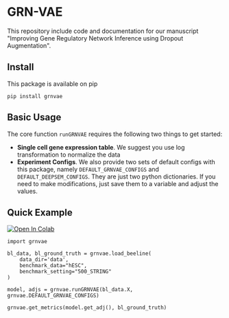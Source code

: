 # GRN-VAE

This repository include code and documentation for our manuscript "Improving Gene Regulatory Network Inference using Dropout Augmentation". 

## Install

This package is available on pip

```
pip install grnvae
```

## Basic Usage

The core function `runGRNVAE` requires the following two things to get started:

- **Single cell gene expression table**. We suggest you use log transformation to normalize the data
- **Experiment Configs**. We also provide two sets of default configs with this package, namely `DEFAULT_GRNVAE_CONFIGS` and `DEFAULT_DEEPSEM_CONFIGS`. They are just two python dictionaries. If you need to make modifications, just save them to a variable and adjust the values. 

## Quick Example

[![Open In Colab](https://colab.research.google.com/assets/colab-badge.svg)](https://colab.research.google.com/drive/1kwRG0dsqJAHxsOXF9zFeyNxpuh_TWSGg?usp=sharing)

```
import grnvae

bl_data, bl_ground_truth = grnvae.load_beeline(
    data_dir='data', 
    benchmark_data="hESC", 
    benchmark_setting="500_STRING"
)

model, adjs = grnvae.runGRNVAE(bl_data.X, grnvae.DEFAULT_GRNVAE_CONFIGS)

grnvae.get_metrics(model.get_adj(), bl_ground_truth)
```